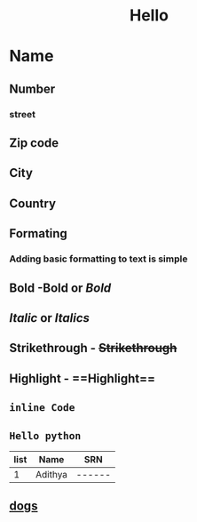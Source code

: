 
<h1 align ="center" >Hello</h1>
  
# Name 
## Number
### street
## Zip code 
## City
## Country

## Formating 
### Adding basic formatting to text is simple

## Bold -**Bold** or _Bold_

## *Italic* or _Italics_

## Strikethrough - ~~Strikethrough~~

## Highlight - ==Highlight==

## `inline Code `

## ```Hello python```

list | Name    | SRN
-----|---------|------
1    |Adithya  |------

## [dogs](http://labrador.com)


